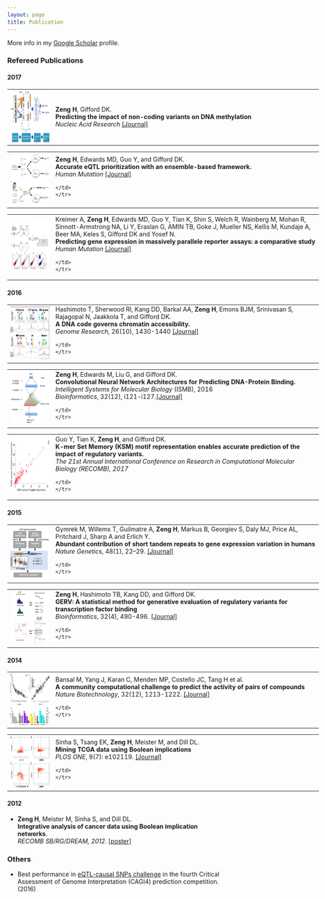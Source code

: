 ```yaml
---
layout: page
title: Publication
---
```

More info in my [Google Scholar](https://scholar.google.com/citations?user=5z2rh_oAAAAJ&hl=en) profile.

### Refereed Publications

#### 2017
<table style="width: 800px" class="style1" align="center">
	<tr>
	<td width="90" align="left">
<img src="../images/cpgenie.png" width="90" height="120"></td>	<td width="600"><b>Zeng H</b>, Gifford DK.
<br><b>Predicting the impact of non-coding variants on DNA methylation</b>
<br>
	<i>Nucleic Acid Research</i> <a href='https://academic.oup.com/nar/article/3072752/Predicting'>[Journal]</a>
	</td>
	</tr>
</table>

<table style="width: 800px" class="style1" align="center">
	<tr>
	<td width="90" align="left">
<img src="../images/cagi.jpg" width="90" height="120"></td>	<td width="600"> <b>Zeng H</b>, Edwards MD, Guo Y, and Gifford DK.
<br><b>Accurate eQTL prioritization with an ensemble-based framework.</b>
<br>
	<i>Human Mutation</i> <a href='http://onlinelibrary.wiley.com/doi/10.1002/humu.23198/abstract'>[Journal]</a>

	</td>
	</tr>
</table>


<table style="width: 800px" class="style1" align="center">
	<tr>
	<td width="90" align="left">
<img src="../images/cagi-anat.png" width="90" height="120"></td>	<td width="600"> Kreimer A, <b>Zeng H</b>, Edwards MD, Guo Y, Tian K, Shin S, Welch R, Wainberg M, Mohan R, Sinnott-Armstrong NA, Li Y, Eraslan G, AMIN TB, Goke J, Mueller NS, Kellis M, Kundaje A, Beer MA, Keles S, Gifford DK and Yosef N.  
<br><b>Predicting gene expression in massively parallele reporter assays: a comparative study </b>
<br>
	<i>Human Mutation</i> <a href='http://onlinelibrary.wiley.com/doi/10.1002/humu.23197/abstract'>[Journal]</a>

	</td>
	</tr>
</table>

#### 2016
<table style="width: 800px" class="style1" align="center">
	<tr>
	<td width="90" align="left">
<img src="../images/SCM.png" width="90" height="120"></td>	<td width="600"> Hashimoto T, Sherwood RI, Kang DD, Barkal AA, <b>Zeng H</b>, Emons BJM, Srinivasan S, Rajagopal N, Jaakkola T, and Gifford DK.
<br><b>A DNA code governs chromatin accessibility.</b>
<br>
	<i>Genome Research</i>, 26(10), 1430-1440 <a href='http://genome.cshlp.org/content/early/2016/07/25/gr.199778.115.abstract'>[Journal]</a>

	</td>
	</tr>
</table>



<table style="width: 800px" class="style1" align="center">
	<tr>
	<td width="90" align="left">
<img src="../images/ISMB2016.png" width="90" height="120"></td>	<td width="600"> <b>Zeng H</b>,  Edwards M, Liu G, and Gifford DK. 
<br><b>Convolutional Neural Network Architectures for Predicting DNA-Protein Binding.</b>
<br>
	<i>Intelligent Systems for Molecular Biology</i> (ISMB), 2016
	<br>
	<i>Bioinformatics</i>, 32(12), i121-i127.<a href='http://bioinformatics.oxfordjournals.org/content/32/12/i121.short'>[Journal]</a>

	</td>
	</tr>
</table>

<table style="width: 800px" class="style1" align="center">
	<tr>
	<td width="90" align="left">
<img src="../images/ksm.png" width="90" height="120"></td>	<td width="600"> Guo Y, Tian K, <b>Zeng H</b>, and Gifford DK.
<br><b>K-mer Set Memory (KSM) motif representation enables accurate prediction of the impact of regulatory variants.</b>
<br>
	<i>The 21st Annual International Conference on Research in Computational Molecular Biology (RECOMB), 2017</i>

	</td>
	</tr>
</table>


#### 2015
<table style="width: 800px" class="style1" align="center">
	<tr>
	<td width="90" align="left">
<img src="../images/NG2015.png" width="90" height="120"></td>	<td width="600"> Gymrek M, Willems T, Guilmatre A, <b>Zeng H</b>,  Markus B,  Georgiev S, Daly MJ, Price AL, Pritchard J,  Sharp A and Erlich Y. 
<br><b>Abundant contribution of short tandem repeats to gene expression variation in humans</b>
<br>
	<i>Nature Genetics</i>, 48(1), 22–29.  <a href='http://www.nature.com/ng/journal/vaop/ncurrent/full/ng.3461.html'>[Journal]</a>

	</td>
	</tr>
</table>

<table style="width: 800px" class="style1" align="center">
	<tr>
	<td width="90" align="left">
<img src="../images/gerv-img2.jpg" width="90" height="120"></td>	<td width="600"> <b>Zeng H</b>, Hashimoto TB, Kang DD, and Gifford DK.   
<br><b>GERV: A statistical method for generative evaluation of regulatory variants for transcription factor binding</b>
<br>
	<i>Bioinformatics</i>, 32(4), 490-496. <a href='http://bioinformatics.oxfordjournals.org/content/early/2015/11/05/bioinformatics.btv565'>[Journal]</a>

	</td>
	</tr>
</table>



#### 2014

<table style="width: 800px" class="style1" align="center">
	<tr>
	<td width="90" align="left">
<img src="../images/nbt.3052-F2.jpg" width="90" height="120"></td>	<td width="600"> Bansal M, Yang J, Karan C, Menden MP, Costello JC, Tang H et al. 
<br><b>A community computational challenge to predict the activity of pairs of compounds</b>
<br>
	<i>Nature Biotechnology</i>, 32(12), 1213-1222. <a href='http://www.nature.com/nbt/journal/v32/n12/full/nbt.3052.html'>[Journal]</a>

	</td>
	</tr>
</table>
	

<table style="width: 800px" class="style1" align="center">
	<tr>
	<td width="90" align="left">
<img src="../images/journal.pone.0102119.g001.png" width="90" height="120"></td>	<td width="600"> Sinha S, Tsang EK, <b>Zeng H</b>, Meister M, and Dill DL.    
<br><b>Mining TCGA data using Boolean implications</b>
<br>
	<i>PLOS ONE</i>, 9(7): e102119.  <a href='http://www.plosone.org/article/info%3Adoi%2F10.1371%2Fjournal.pone.0102119'>[Journal]</a>

	</td>
	</tr>
</table>


#### 2012
* **Zeng H**, Meister M, Sinha S, and Dill DL.   
	<b>Integrative analysis of cancer data using Boolean implication networks</b>.  
	_RECOMB SB/RG/DREAM, 2012_. [[poster]](http://www.mit.edu/~haoyangz/files/ugvrPoster.pdf)


### Others
+ Best performance in [eQTL-causal SNPs challenge](https://genomeinterpretation.org/content/4-eQTL-causal_SNPs) in the fourth Critical Assessment of Genome Interpretation (CAGI4) prediction competition. (2016)
